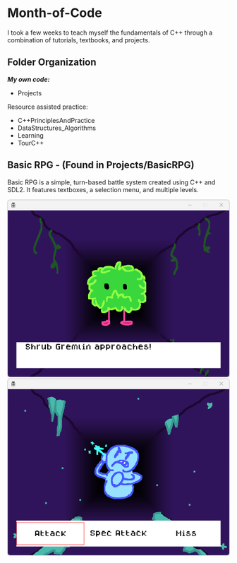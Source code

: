 # Month-of-Code
I took a few weeks to teach myself the fundamentals of C++ through a combination of tutorials, textbooks, and projects.

## Folder Organization

**_My own code:_**
* Projects

Resource assisted practice:
* C++PrinciplesAndPractice
* DataStructures_Algorithms
* Learning
* TourC++

## Basic RPG - (Found in Projects/BasicRPG)
Basic RPG is a simple, turn-based battle system created using C++ and SDL2. It features textboxes, a selection menu, and multiple levels.

![Screenshot of a Shrub Gremlin blocking your path. He seems hungry.](https://github.com/EraserLark/Month-of-Code/blob/main/Projects/ProjectImages/BasicRPG_1.png)
![Screenshot of a Snow Grump blocking your path. A menu of three actions is open near the bottom, reading "Attack", "Spec Attack", and "Miss".](https://github.com/EraserLark/Month-of-Code/blob/main/Projects/ProjectImages/BasicRPG_2.png)
